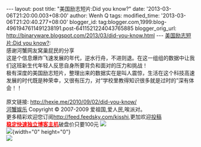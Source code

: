 --- layout: post title: "美国励志短片:Did you know?" date:
'2013-03-06T21:20:00.003+08:00' author: Wenh Q tags: modified\_time:
'2013-03-06T21:20:40.277+08:00' blogger\_id:
tag:blogger.com,1999:blog-4961947611491238191.post-6411521224043765885
blogger\_orig\_url:
http://binaryware.blogspot.com/2013/03/did-you-know.html ---
[美国励志短片:Did you know?](http://hexie.me/2010/09/02/did-you-know/):\
感谢河蟹网友窝巢屁民的分享\
这是个信息爆炸飞速发展的年代，逆水行舟，不进则退。在这一组组的数据中让我们这班新生代年轻人反思自身所要背负和面对的压力和挑战！\
极有深度的美国励志短片，整理出来的数据实在是叫人震惊，生活在这个科技高速发展的时代既是种荣幸，又很有压力，对“学校里教得知识很多就是过时的”深有体会！！\
\
原文链接: <http://hexie.me/2010/09/02/did-you-know/>\
[河蟹娱乐](http://hexie.me/) Copyright © 2007-2009
爱祖国,爱人民,唉派对。\
更多精彩欢迎您订阅<http://feed.feedsky.com/kisshi>,更加欢迎[投稿](http://hexie.me/delivery/)\
[**<span
style="color: red;">稳定快速独立博客主机</span>**](http://www.gegehost.com/)破盘价只要100元
![](http://img.tongji.linezing.com/922164/tongji.gif)\
![](http://www1.feedsky.com/t1/408710545/kisshi/feedsky/s.gif?r=http://hexie.me/2010/09/02/did-you-know/){width="0"
height="0"}\
[![](http://www1.feedsky.com/r/i/feedsky/kisshi/408710545/art01.gif)](http://www1.feedsky.com/r/l/feedsky/kisshi/408710545/art01.html)
